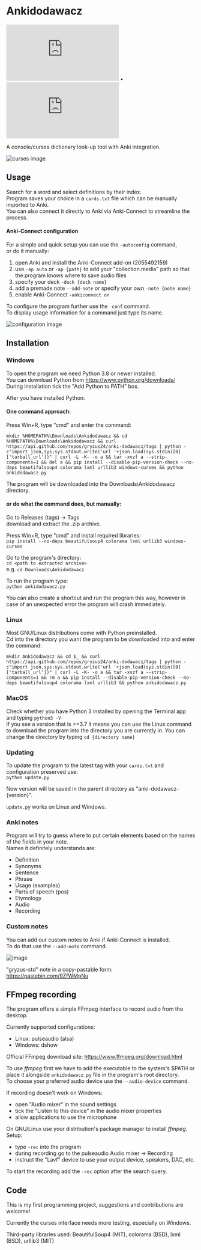 # Ankidodawacz

![Polish](https://github.com/gryzus24/anki-dodawacz/blob/main/README.pl.md) • ![English](https://github.com/gryzus24/anki-dodawacz/blob/main/README.md)

A console/curses dictionary look-up tool with Anki integration.<br>

![curses image](https://user-images.githubusercontent.com/82805891/175177470-bf5048b9-8e01-4288-a28e-741c180d28b6.png)

## Usage

Search for a word and select definitions by their index.<br>
Program saves your choice in a `cards.txt` file which can be manually imported to Anki.<br>
You can also connect it directly to Anki via Anki-Connect to streamline the process.

#### Anki-Connect configuration
For a simple and quick setup you can use the `-autoconfig` command,<br>
or do it manually:
1. open Anki and install the Anki-Connect add-on (2055492159)
2. use `-ap auto` or `-ap {path}` to add your "collection.media" path so that the program knows where to save audio files
3. specify your deck `-deck {deck name}`
4. add a premade note `--add-note` or specify your own `-note {note name}`
5. enable Anki-Connect `-ankiconnect on`

To configure the program further use the `-conf` command.<br>
To display usage information for a command just type its name.

![configuration image](https://user-images.githubusercontent.com/82805891/175174300-b8702354-1261-499d-9693-61eaa1b32e8f.png)

## Installation

### Windows

To open the program we need Python 3.8 or newer installed.<br>
You can download Python from https://www.python.org/downloads/<br>
During installation tick the "Add Python to PATH" box.

After you have installed Python:<br>

#### One command approach:
Press Win+R, type "cmd" and enter the command:<br>
```
mkdir %HOMEPATH%\Downloads\Ankidodawacz && cd %HOMEPATH%\Downloads\Ankidodawacz && curl https://api.github.com/repos/gryzus24/anki-dodawacz/tags | python -c"import json,sys;sys.stdout.write('url '+json.load(sys.stdin)[0]['tarball_url'])" | curl -L -K- -o a && tar -xvzf a --strip-components=1 && del a && pip install --disable-pip-version-check --no-deps beautifulsoup4 colorama lxml urllib3 windows-curses && python ankidodawacz.py
```
The program will be downloaded into the Downloads\Ankidodawacz directory.

#### or do what the command does, but manually:
Go to Releases (tags) -> Tags<br>
download and extract the .zip archive.

Press Win+R, type "cmd" and install required libraries:<br>
`pip install --no-deps beautifulsoup4 colorama lxml urllib3 windows-curses`

Go to the program's directory:<br>
`cd <path to extracted archive>`<br>
e.g. `cd Downloads\Ankidodawacz`

To run the program type:<br>
`python ankidodawacz.py`<br>

You can also create a shortcut and run the program this way, however in case of an unexpected error the program will crash immediately.

### Linux

Most GNU/Linux distributions come with Python preinstalled.<br>
Cd into the directory you want the program to be downloaded into and enter the command:<br>
```
mkdir Ankidodawacz && cd $_ && curl https://api.github.com/repos/gryzus24/anki-dodawacz/tags | python -c"import json,sys;sys.stdout.write('url '+json.load(sys.stdin)[0]['tarball_url'])" | curl -L -K- -o a && tar -xvzf a --strip-components=1 && rm a && pip install --disable-pip-version-check --no-deps beautifulsoup4 colorama lxml urllib3 && python ankidodawacz.py
```

### MacOS

Check whether you have Python 3 installed by opening the Terminal app and typing `python3 -V`<br>
If you see a version that is >=3.7 it means you can use the Linux command to download the program into the directory you are currently in. You can change the directory by typing `cd {directory name}`

### Updating
To update the program to the latest tag with your `cards.txt` and configuration preserved use:<br>
`python update.py`

New version will be saved in the parent directory as "anki-dodawacz-{version}".

`update.py` works on Linux and Windows.

### Anki notes

Program will try to guess where to put certain elements based on the names of the fields in your note.<br>
Names it definitely understands are:

- Definition
- Synonyms
- Sentence
- Phrase
- Usage (examples)
- Parts of speech (pos)
- Etymology
- Audio
- Recording

### Custom notes

You can add our custom notes to Anki if Anki-Connect is installed.<br>
To do that use the `--add-note` command.

![image](https://user-images.githubusercontent.com/82805891/147774842-0f5d9e7e-2fca-4a0c-8f8e-ce4c6294a0b5.png)

"gryzus-std" note in a copy-pastable form: https://pastebin.com/9ZfWMpNu

## FFmpeg recording

The program offers a simple FFmpeg interface to record audio from the desktop.

Currently supported configurations:
- Linux:    pulseaudio (alsa)
- Windows:  dshow

Official FFmpeg download site: https://www.ffmpeg.org/download.html

To use _ffmpeg_ first we have to add the executable to the system's $PATH or place it alongside `ankidodawacz.py` file in the program's root directory.<br>
To choose your preferred audio device use the `--audio-device` command.

If recording doesn't work on Windows:
- open "Audio mixer" in the sound settings
- tick the "Listen to this device" in the audio mixer properties
- allow applications to use the microphone

On GNU/Linux use your distribution's package manager to install _ffmpeg_.<br>
Setup:
- type `-rec` into the program
- during recording go to the pulseaudio Audio mixer -> Recording
- instruct the "Lavf" device to use your output device, speakers, DAC, etc.

To start the recording add the `-rec` option after the search query.

## Code

This is my first programming project, suggestions and contributions are welcome!

Currently the curses interface needs more testing, especially on Windows.

Third-party libraries used: BeautifulSoup4 (MIT), colorama (BSD), lxml (BSD), urllib3 (MIT)
